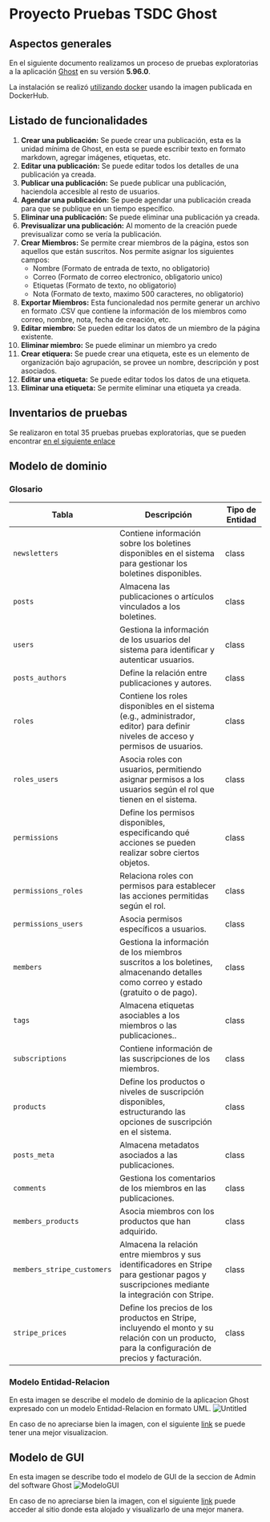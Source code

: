 # Proyecto Pruebas TSDC Ghost

## Aspectos generales
En el siguiente documento realizamos un proceso de pruebas exploratorias a la aplicación [Ghost](https://github.com/TryGhost/Ghost) en su versión **5.96.0**.

La instalación se realizó [utilizando docker](https://github.com/AlejandroBlanco2001/TSDC-Ghost/blob/main/docker-compose.yaml) usando la imagen publicada en DockerHub.

## Listado de funcionalidades

1. **Crear una publicación:** Se puede crear una publicación, esta es la unidad mínima de Ghost, en esta se puede escribir texto en formato markdown, agregar imágenes, etiquetas, etc.
2. **Editar una publicación:** Se puede editar todos los detalles de una publicación ya creada.
3. **Publicar una publicación:** Se puede publicar una publicación, haciendola accesible al resto de usuarios.
4. **Agendar una publicación:** Se puede agendar una publicación creada para que se publique en un tiempo específico.
5. **Eliminar una publicación:** Se puede eliminar una publicación ya creada.
6. **Previsualizar una publicación:** Al momento de la creación puede previsualizar como se vería la publicación.
7. **Crear Miembros:** Se permite crear miembros de la página, estos son aquellos que están suscritos. Nos permite asignar los siguientes campos:
    - Nombre (Formato de entrada de texto, no obligatorio)
    - Correo (Formato de correo electronico, obligatorio unico)
    - Etiquetas (Formato de texto, no obligatorio)
    - Nota (Formato de texto, maximo 500 caracteres, no obligatorio)
8. **Exportar Miembros:** Esta funcionaledad nos permite generar un archivo en formato .CSV que contiene la información de los miembros como correo, nombre, nota, fecha de creación, etc.
9. **Editar miembro:** Se pueden editar los datos de un miembro de la página existente.
10. **Eliminar miembro:** Se puede eliminar un miembro ya credo
11. **Crear etiquera:** Se puede crear una etiqueta, este es un elemento de organización bajo agrupación, se provee un nombre, descripción y post asociados.
12. **Editar una etiqueta:** Se puede editar todos los datos de una etiqueta.
13. **Eliminar una etiqueta:** Se permite eliminar una etiqueta ya creada.

## Inventarios de pruebas

Se realizaron en total 35 pruebas pruebas exploratorias, que se pueden encontrar [en el siguiente enlace](https://docs.google.com/spreadsheets/d/1gklaQxAkydfXaS4hcxnZuxBSZgT-lZ4tlIORC-qoN8I/edit?usp=sharing)

## Modelo de dominio
### Glosario
| Tabla                  | Descripción                                                                                                                                         | Tipo de Entidad |
|-----------------------|-----------------------------------------------------------------------------------------------------------------------------------------------------|----------------|
| `newsletters`         | Contiene información sobre los boletines disponibles en el sistema para gestionar los boletines disponibles.      | class          |
| `posts`               | Almacena las publicaciones o artículos vinculados a los boletines.               | class          |
| `users`               | Gestiona la información de los usuarios del sistema para identificar y autenticar usuarios.                 | class          |
| `posts_authors`       | Define la relación entre publicaciones y autores.            | class          |
| `roles`               | Contiene los roles disponibles en el sistema (e.g., administrador, editor) para definir niveles de acceso y permisos de usuarios.                   | class          |
| `roles_users`         | Asocia roles con usuarios, permitiendo asignar permisos a los usuarios según el rol que tienen en el sistema.                                        | class          |
| `permissions`         | Define los permisos disponibles, especificando qué acciones se pueden realizar sobre ciertos objetos.              | class          |
| `permissions_roles`   | Relaciona roles con permisos para establecer las acciones permitidas según el rol.                         | class          |
| `permissions_users`   | Asocia permisos específicos a usuarios.                    | class          |
| `members`             | Gestiona la información de los miembros suscritos a los boletines, almacenando detalles como correo y estado (gratuito o de pago).                   | class          |
| `tags`                | Almacena etiquetas asociables a los miembros o las publicaciones..                             | class          |
| `subscriptions`       | Contiene información de las suscripciones de los miembros.                    | class          |
| `products`            | Define los productos o niveles de suscripción disponibles, estructurando las opciones de suscripción en el sistema.                                  | class          |
| `posts_meta`          | Almacena metadatos asociados a las publicaciones.                        | class          |
| `comments`            | Gestiona los comentarios de los miembros en las publicaciones.| class          |
| `members_products`    | Asocia miembros con los productos que han adquirido.          | class          |
| `members_stripe_customers` | Almacena la relación entre miembros y sus identificadores en Stripe para gestionar pagos y suscripciones mediante la integración con Stripe.      | class          |
| `stripe_prices`       | Define los precios de los productos en Stripe, incluyendo el monto y su relación con un producto, para la configuración de precios y facturación.    | class          |


### Modelo Entidad-Relacion
En esta imagen se describe el modelo de dominio de la aplicacion Ghost expresado con un modelo Entidad-Relacion en formato UML.
![Untitled](https://github.com/user-attachments/assets/5a568774-87f0-46c0-95da-1e458bdc7f2f)

En caso de no apreciarse bien la imagen, con el siguiente [link](https://dbdiagram.io/d/670aea1797a66db9a3c481d9) se puede tener una mejor visualizacion.

## Modelo de GUI
En esta imagen se describe todo el modelo de GUI de la seccion de Admin del software Ghost
![ModeloGUI](https://github.com/user-attachments/assets/b4ee2b6d-1942-4130-8a46-cba66160ec5b)


En caso de no apreciarse bien la imagen, con el siguiente [link](https://lucid.app/lucidchart/f028b547-b400-4eeb-b9eb-30760491aef1/edit?invitationId=inv_bb418780-a849-4bd3-b767-c87482ee7e28) puede acceder al sitio donde esta alojado y visualizarlo de una mejor manera.
